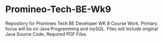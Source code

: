 # Promineo-Tech-BE-Wk9
Repository for Promineo Tech BE Developer WK 8 Course Work. Primary focus will be on Java Programming and mySQL. Files will include original Java Source Code, Required PDF Files.
